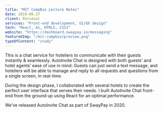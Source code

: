 ```yaml
---
title: "MIT CompBio Lecture Notes"
date: 2019-06-27
client: Personal
services: "Front-end development, UI/UX design"
tech: "React, Ai, HTML5, CSS3"
website: "https://dashboard.swaypay.io/messaging"
featuredImg: "/mit-compbio/preview.png"
typeOfContent: "study"
---
```


This is a chat service for hoteliers to communicate with their guests instantly & seamlessly. AutoInvite Chat is designed with both guests’ and hotel agents’ ease of use in mind: Guests can just send a text message, and hoteliers will be able to manage and reply to all requests and questions from a single screen, in real-time.

During the design phase, I collaborated with several hotels to create the perfect user interface that serves their needs. I built AutoInvite Chat front-end from the ground up using React for an optimal performance.

We’ve released AutoInvite Chat as part of SwayPay in 2020.
